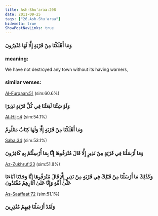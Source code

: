 ```yaml
---
title: Ash-Shu'araa:208
date: 2011-09-25
tags: ["26.Ash-Shu'araa"]
hidemeta: true 
ShowPostNavLinks: true 
---
```

### وَمَا أَهْلَكْنَا مِنْ قَرْيَةٍ إِلَّا لَهَا مُنْذِرُونَ
### meaning: 
We have not destroyed any town without its having warners,
### similar verses: 

[Al-Furqaan:51](/25/51) (sim:60.6%)

### وَلَوْ شِئْنَا لَبَعَثْنَا فِي كُلِّ قَرْيَةٍ نَذِيرًا

[Al-Hijr:4](/15/4) (sim:54.1%)

### وَمَا أَهْلَكْنَا مِنْ قَرْيَةٍ إِلَّا وَلَهَا كِتَابٌ مَعْلُومٌ

[Saba:34](/34/34) (sim:53.1%)

### وَمَا أَرْسَلْنَا فِي قَرْيَةٍ مِنْ نَذِيرٍ إِلَّا قَالَ مُتْرَفُوهَا إِنَّا بِمَا أُرْسِلْتُمْ بِهِ كَافِرُونَ

[Az-Zukhruf:23](/43/23) (sim:51.8%)

### وَكَذَٰلِكَ مَا أَرْسَلْنَا مِنْ قَبْلِكَ فِي قَرْيَةٍ مِنْ نَذِيرٍ إِلَّا قَالَ مُتْرَفُوهَا إِنَّا وَجَدْنَا آبَاءَنَا عَلَىٰ أُمَّةٍ وَإِنَّا عَلَىٰ آثَارِهِمْ مُقْتَدُونَ

[As-Saaffaat:72](/37/72) (sim:51.1%)

### وَلَقَدْ أَرْسَلْنَا فِيهِمْ مُنْذِرِينَ
